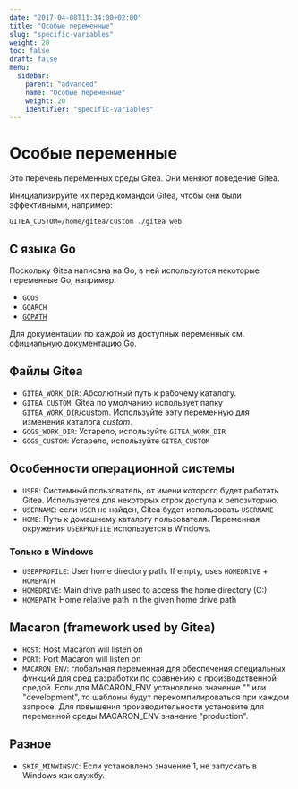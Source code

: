 ```yaml
---
date: "2017-04-08T11:34:00+02:00"
title: "Особые переменные"
slug: "specific-variables"
weight: 20
toc: false
draft: false
menu:
  sidebar:
    parent: "advanced"
    name: "Особые переменные"
    weight: 20
    identifier: "specific-variables"
---
```


# Особые переменные

Это перечень переменных среды Gitea. Они меняют поведение Gitea.

Инициализируйте их перед командой Gitea, чтобы они были эффективными, например:

```
GITEA_CUSTOM=/home/gitea/custom ./gitea web
```

## С языка Go

Поскольку Gitea написана на Go, в ней используются некоторые переменные Go,
например:

  * `GOOS`
  * `GOARCH`
  * [`GOPATH`](https://golang.org/cmd/go/#hdr-GOPATH_environment_variable)

Для документации по каждой из доступных переменных см.
[официальную документацию Go](https://golang.org/cmd/go/#hdr-Environment_variables).

## Файлы Gitea

  * `GITEA_WORK_DIR`: Абсолютный путь к рабочему каталогу.
  * `GITEA_CUSTOM`: Gitea по умолчанию использует папку `GITEA_WORK_DIR`/custom. Используйте ээту переменную
     для изменения каталога *custom*.
  * `GOGS_WORK_DIR`: Устарело, используйте `GITEA_WORK_DIR`
  * `GOGS_CUSTOM`: Устарело, используйте `GITEA_CUSTOM`

## Особенности операционной системы

  * `USER`: Системный пользователь, от имени которого будет работать Gitea. Используется для некоторых строк доступа к репозиторию.
  * `USERNAME`: если `USER` не найден, Gitea будет использовать `USERNAME`
  * `HOME`: Путь к домашнему каталогу пользователя. Переменная окружения `USERPROFILE` используется в Windows.

### Только в Windows

  * `USERPROFILE`: User home directory path. If empty, uses `HOMEDRIVE` + `HOMEPATH`
  * `HOMEDRIVE`: Main drive path used to access the home directory (C:)
  * `HOMEPATH`: Home relative path in the given home drive path

## Macaron (framework used by Gitea)

  * `HOST`: Host Macaron will listen on
  * `PORT`: Port Macaron will listen on
  * `MACARON_ENV`: глобальная переменная для обеспечения специальных функций для сред разработки
     по сравнению с производственной средой. Если для MACARON_ENV установлено значение ""
	 или "development", то шаблоны будут перекомпилироваться при каждом запросе.
	 Для повышения производительности установите для переменной среды MACARON_ENV значение "production".

## Разное

  * `SKIP_MINWINSVC`: Если установлено значение 1, не запускать в Windows как службу.
